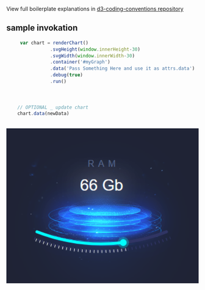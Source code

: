 
View full boilerplate explanations in  [d3-coding-conventions repository](https://github.com/bumbeishvili/d3-coding-conventions#boilerplate-explanations)

## sample invokation
```javascript
     var chart = renderChart()
                .svgHeight(window.innerHeight-30)
                .svgWidth(window.innerWidth-30)
                .container('#myGraph')
                .data('Pass Something Here and use it as attrs.data')
                .debug(true)
                .run()
    
    
    
    // OPTIONAL _ update chart
    chart.data(newData)
  
```


<img src="https://github.com/skyroot1000/Ram-Chart-D3js/blob/master/ram.png?raw=true" width="800" alt="Built with AngularDart">




